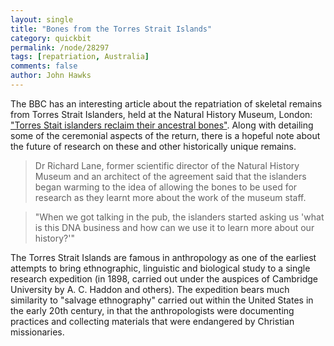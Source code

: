 ```yaml
---
layout: single 
title: "Bones from the Torres Strait Islands" 
category: quickbit
permalink: /node/28297
tags: [repatriation, Australia] 
comments: false 
author: John Hawks 
---
```


The BBC has an interesting article about the repatriation of skeletal remains from Torres Strait Islanders, held at the Natural History Museum, London: <a href="http://www.bbc.co.uk/news/science-environment-15822232">"Torres Stait islanders reclaim their ancestral bones"</a>. Along with detailing some of the ceremonial aspects of the return, there is a hopeful note about the future of research on these and other historically unique remains. 

<blockquote>Dr Richard Lane, former scientific director of the Natural History Museum and an architect of the agreement said that the islanders began warming to the idea of allowing the bones to be used for research as they learnt more about the work of the museum staff.</blockquote>

<blockquote>"When we got talking in the pub, the islanders started asking us 'what is this DNA business and how can we use it to learn more about our history?'"</blockquote>

The Torres Strait Islands are famous in anthropology as one of the earliest attempts to bring ethnographic, linguistic and biological study to a single research expedition (in 1898, carried out under the auspices of Cambridge University by A. C. Haddon and others). The expedition bears much similarity to "salvage ethnography" carried out within the United States in the early 20th century, in that the anthropologists were documenting practices and collecting materials that were endangered by Christian missionaries. 





